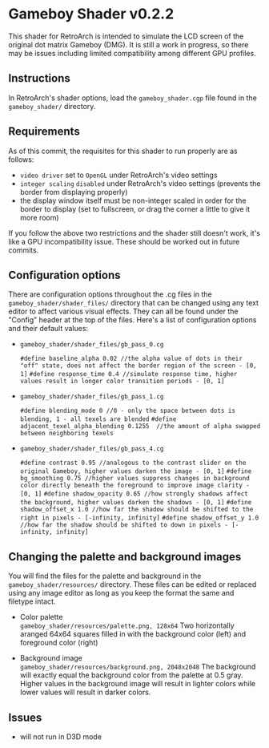 Gameboy Shader v0.2.2
=======
This shader for RetroArch is intended to simulate the LCD screen of the original dot matrix Gameboy (DMG). It is still a work in progress, so there may be issues including limited compatibility among different GPU profiles. 

Instructions
--------------

In RetroArch's shader options, load the `gameboy_shader.cgp` file found in the `gameboy_shader/` directory.


Requirements
--------------

As of this commit, the requisites for this shader to run properly are as follows:

- `video driver` set to `OpenGL` under RetroArch's video settings
- `integer scaling` `disabled` under RetroArch's video settings (prevents the border from displaying properly)
- the display window itself must be non-integer scaled in order for the border to display (set to fullscreen, or drag the corner a little to give it more room)

If you follow the above two restrictions and the shader still doesn't work, it's like a GPU incompatibility issue. These should be worked out in future commits.


Configuration options
--------------

There are configuration options throughout the .cg files in the `gameboy_shader/shader_files/` directory that can be changed using any text editor to affect various visual effects. They can all be found under the "Config" header at the top of the files. Here's a list of configuration options and their default values:

+ `gameboy_shader/shader_files/gb_pass_0.cg`
 
  `#define baseline_alpha 0.02 //the alpha value of dots in their "off" state, does not affect the border region of the screen - [0, 1]`
  `#define response_time 0.4 //simulate response time, higher values result in longer color transition periods - [0, 1]`


+ `gameboy_shader/shader_files/gb_pass_1.cg`
 
  `#define blending_mode 0 //0 - only the space between dots is blending, 1 - all texels are blended`
  `#define adjacent_texel_alpha_blending 0.1255  //the amount of alpha swapped between neighboring texels`


+ `gameboy_shader/shader_files/gb_pass_4.cg`
 
  `#define contrast 0.95 //analogous to the contrast slider on the original Gameboy, higher values darken the image - [0, 1]`
  `#define bg_smoothing 0.75 //higher values suppress changes in background color directly beneath the foreground to improve image clarity - [0, 1]`
  `#define shadow_opacity 0.65 //how strongly shadows affect the background, higher values darken the shadows - [0, 1]`
  `#define shadow_offset_x 1.0 //how far the shadow should be shifted to the right in pixels - [-infinity, infinity]`
  `#define shadow_offset_y 1.0 //how far the shadow should be shifted to down in pixels - [-infinity, infinity]`

Changing the palette and background images
--------------

You will find the files for the palette and background in the `gameboy_shader/resources/` directory. These files can be edited or replaced using any image editor as long as you keep the format the same and filetype intact.

+ Color palette<br>
`gameboy_shader/resources/palette.png, 128x64`
Two horizontally aranged 64x64 squares filled in with the background color (left) and foreground color (right)

+ Background image<br>
`gameboy_shader/resources/background.png, 2048x2048`
The background will exactly equal the background color from the palette at 0.5 gray. Higher values in the background image will result in lighter colors while lower values will result in darker colors.

Issues
--------------

+ will not run in D3D mode
